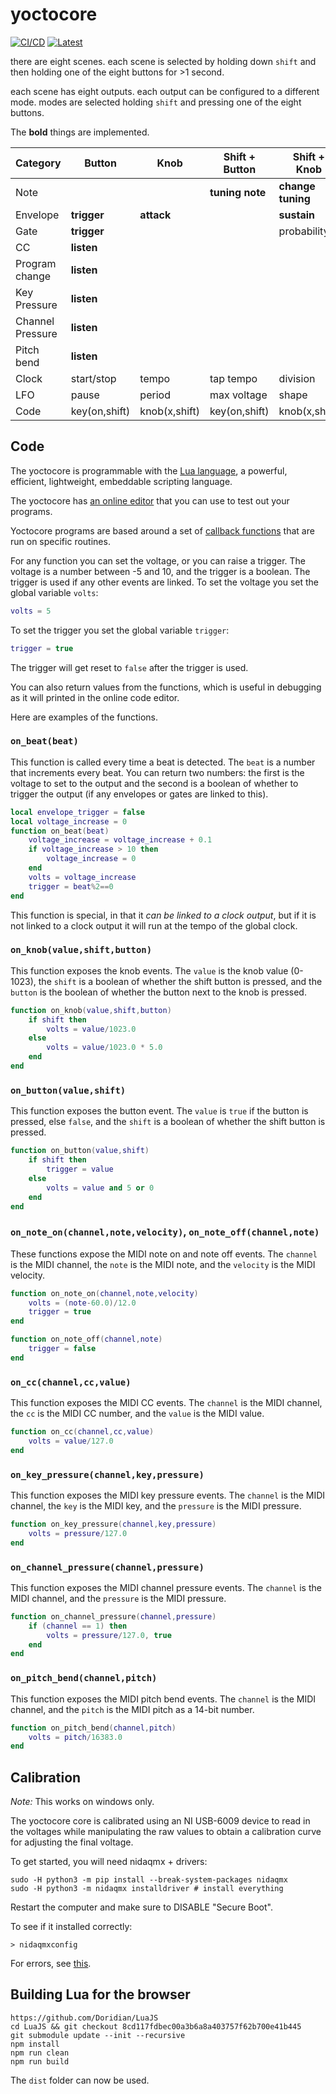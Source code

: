 # yoctocore


[![CI/CD](https://github.com/schollz/yoctocore/actions/workflows/build.yml/badge.svg)](https://github.com/schollz/yoctocore/actions/workflows/build.yml) [![Latest](https://img.shields.io/github/v/release/schollz/yoctocore?color=brightgreen&label=Release)](https://github.com/schollz/yoctocore/releases/latest)

there are eight scenes. each scene is selected by holding down `shift` and then holding one of the eight buttons for >1 second.

each scene has eight outputs. each output can be configured to a different mode. modes are selected holding `shift` and pressing one of the eight buttons.

The **bold** things are implemented.

| Category         | Button        | Knob          | Shift + Button  | Shift + Knob      | Button + Knob |
| ---------------- | ------------- | ------------- | --------------- | ----------------- | ------------- |
| Note             |               |               | **tuning note** | **change tuning** | **voltage**   |
| Envelope         | **trigger**   | **attack**    |                 | **sustain**       | **release**   |
| Gate             | **trigger**   |               |                 | probability       |               |
| CC               | **listen**    |               |                 |                   |               |
| Program change   | **listen**    |               |                 |                   |               |
| Key Pressure     | **listen**    |               |                 |                   |               |
| Channel Pressure | **listen**    |               |                 |                   |               |
| Pitch bend       | **listen**    |               |                 |                   |               |
| Clock            | start/stop    | tempo         | tap tempo       | division          |               |
| LFO              | pause         | period        | max voltage     | shape             |               |
| Code             | key(on,shift) | knob(x,shift) | key(on,shift)   | knob(x,shift)     |               |

## Code

The yoctocore is programmable with the [Lua language](https://www.lua.org/manual/5.4/manual.html), a powerful, efficient, lightweight, embeddable scripting language. 

The yoctocore has [an online editor](https://my.yoctocore.com) that you can use to test out your programs.

Yoctocore programs are based around a set of [callback functions](https://en.wikipedia.org/wiki/Callback_(computer_programming)) that are run on specific routines.

For any function you can set the voltage, or you can raise a trigger. The voltage is a number between -5 and 10, and the trigger is a boolean. The trigger is used if any other events are linked. To set the voltage you set the global variable `volts`:

```lua
volts = 5
```

To set the trigger you set the global variable `trigger`:

```lua
trigger = true
```

The trigger will get reset to `false` after the trigger is used.

You can also return values from the functions, which is useful in debugging as it will printed in the online code editor.


Here are examples of the functions.

### `on_beat(beat)`

This function is called every time a beat is detected. The `beat` is a number that increments every beat. You can return two numbers: the first is the voltage to set to the output and the second is a boolean of whether to trigger the output (if any envelopes or gates are linked to this). 

```lua
local envelope_trigger = false  
local voltage_increase = 0
function on_beat(beat)
    voltage_increase = voltage_increase + 0.1
    if voltage_increase > 10 then
        voltage_increase = 0
    end
    volts = voltage_increase
    trigger = beat%2==0
end
```

This function is special, in that it *can be linked to a clock output*, but if it is not linked to a clock output it will run at the tempo of the global clock.

### `on_knob(value,shift,button)`

This function exposes the knob events. The `value` is the knob value (0-1023), the `shift` is a boolean of whether the shift button is pressed, and the `button` is the boolean of whether the button next to the knob is pressed.

```lua
function on_knob(value,shift,button)
    if shift then 
        volts = value/1023.0
    else
        volts = value/1023.0 * 5.0
    end
end
```

### `on_button(value,shift)`

This function exposes the button event. The `value` is `true` if the button is pressed, else `false`, and the `shift` is a boolean of whether the shift button is pressed.

```lua
function on_button(value,shift)
    if shift then 
        trigger = value
    else
        volts = value and 5 or 0
    end
end
```

### `on_note_on(channel,note,velocity)`, `on_note_off(channel,note)`

These functions expose the MIDI note on and note off events. The `channel` is the MIDI channel, the `note` is the MIDI note, and the `velocity` is the MIDI velocity.

```lua
function on_note_on(channel,note,velocity)
    volts = (note-60.0)/12.0
    trigger = true
end

function on_note_off(channel,note)
    trigger = false
end
```

### `on_cc(channel,cc,value)`

This function exposes the MIDI CC events. The `channel` is the MIDI channel, the `cc` is the MIDI CC number, and the `value` is the MIDI value.

```lua
function on_cc(channel,cc,value)
    volts = value/127.0
end
```

### `on_key_pressure(channel,key,pressure)`

This function exposes the MIDI key pressure events. The `channel` is the MIDI channel, the `key` is the MIDI key, and the `pressure` is the MIDI pressure.

```lua
function on_key_pressure(channel,key,pressure)
    volts = pressure/127.0
end
```

### `on_channel_pressure(channel,pressure)`

This function exposes the MIDI channel pressure events. The `channel` is the MIDI channel, and the `pressure` is the MIDI pressure.

```lua
function on_channel_pressure(channel,pressure)
    if (channel == 1) then 
        volts = pressure/127.0, true
    end
end
```

### `on_pitch_bend(channel,pitch)`

This function exposes the MIDI pitch bend events. The `channel` is the MIDI channel, and the `pitch` is the MIDI pitch as a 14-bit number.

```lua
function on_pitch_bend(channel,pitch)
    volts = pitch/16383.0
end
```


## Calibration

*Note:* This works on windows only.

The yoctocore core is calibrated using an NI USB-6009 device to read in the voltages while manipulating the raw values to obtain a calibration curve for adjusting the final voltage.

To get started, you will need nidaqmx + drivers:

```
sudo -H python3 -m pip install --break-system-packages nidaqmx
sudo -H python3 -m nidaqmx installdriver # install everything
```

Restart the computer and make sure to DISABLE "Secure Boot".

To see if it installed correctly:

```
> nidaqmxconfig
```

For errors, see [this](https://knowledge.ni.com/KnowledgeArticleDetails?id=kA03q000000wwZyCAI&l=en-US).

## Building Lua for the browser

```
https://github.com/Doridian/LuaJS
cd LuaJS && git checkout 8cd117fdbec00a3b6a8a403757f62b700e41b445
git submodule update --init --recursive
npm install
npm run clean
npm run build
```

The `dist` folder can now be used.
